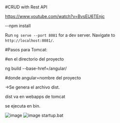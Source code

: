 #CRUD with Rest API

https://www.youtube.com/watch?v=BvsEU6TEnjc 

--npm install

Run `ng serve --port 8081` for a dev server. Navigate to `http://localhost:8081/`. 

#Pasos para Tomcat:

#en el directorio del proyecto

ng build --base-href=/angular/

#donde angular=nombre del proyecto

->Se genera el archivo dist.

dist va en webapps de tomcat

se ejecuta en bin.

![image](https://user-images.githubusercontent.com/75964273/231678964-f8c965ed-0176-4c87-9bc0-c6b227084704.png)
![image](https://user-images.githubusercontent.com/75964273/231678989-3884b6bc-b3c2-4e7e-b016-8d9599e4cf31.png)
startup.bat

